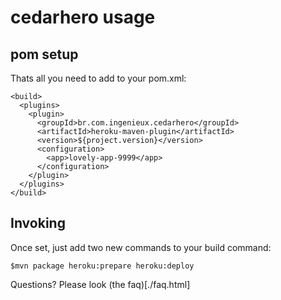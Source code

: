 # cedarhero usage

## pom setup

Thats all you need to add to your pom.xml:

```
<build>
  <plugins>
    <plugin>
      <groupId>br.com.ingenieux.cedarhero</groupId>
      <artifactId>heroku-maven-plugin</artifactId>
      <version>${project.version}</version>
      <configuration>
        <app>lovely-app-9999</app>
      </configuration>
    </plugin>
  </plugins>
</build>
```

## Invoking

Once set, just add two new commands to your build command:

```
$mvn package heroku:prepare heroku:deploy
```

Questions? Please look (the faq)[./faq.html]